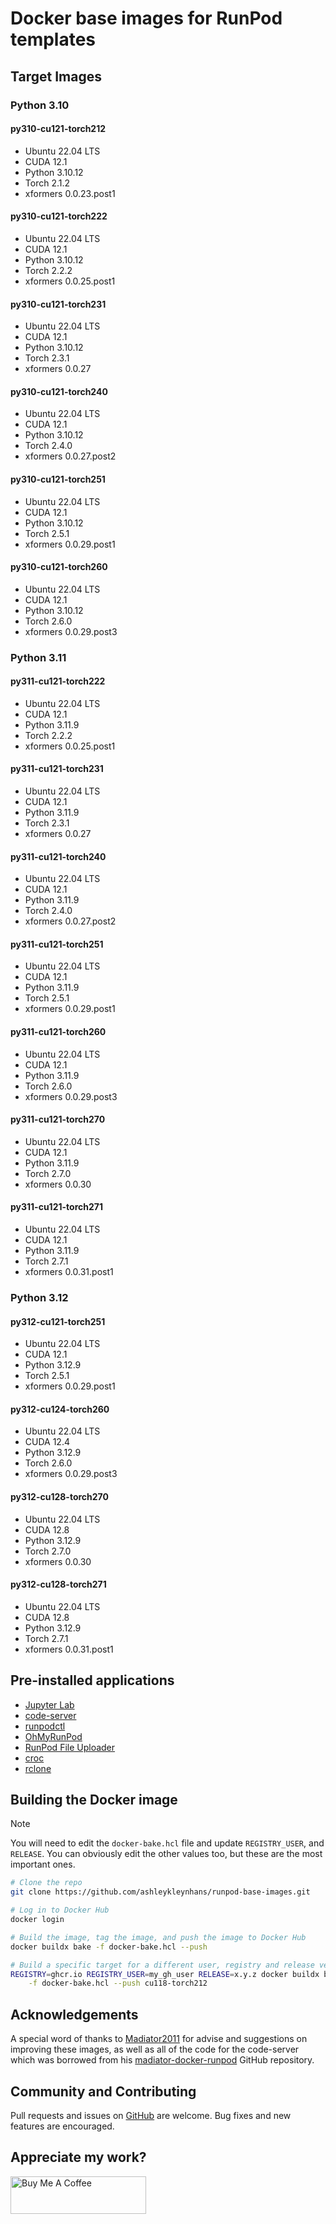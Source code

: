 # Docker base images for RunPod templates

## Target Images

### Python 3.10

#### py310-cu121-torch212

- Ubuntu 22.04 LTS
- CUDA 12.1
- Python 3.10.12
- Torch 2.1.2
- xformers 0.0.23.post1

#### py310-cu121-torch222

- Ubuntu 22.04 LTS
- CUDA 12.1
- Python 3.10.12
- Torch 2.2.2
- xformers 0.0.25.post1

#### py310-cu121-torch231

- Ubuntu 22.04 LTS
- CUDA 12.1
- Python 3.10.12
- Torch 2.3.1
- xformers 0.0.27

#### py310-cu121-torch240

- Ubuntu 22.04 LTS
- CUDA 12.1
- Python 3.10.12
- Torch 2.4.0
- xformers 0.0.27.post2

#### py310-cu121-torch251

- Ubuntu 22.04 LTS
- CUDA 12.1
- Python 3.10.12
- Torch 2.5.1
- xformers 0.0.29.post1

#### py310-cu121-torch260

- Ubuntu 22.04 LTS
- CUDA 12.1
- Python 3.10.12
- Torch 2.6.0
- xformers 0.0.29.post3

### Python 3.11

#### py311-cu121-torch222

- Ubuntu 22.04 LTS
- CUDA 12.1
- Python 3.11.9
- Torch 2.2.2
- xformers 0.0.25.post1

#### py311-cu121-torch231

- Ubuntu 22.04 LTS
- CUDA 12.1
- Python 3.11.9
- Torch 2.3.1
- xformers 0.0.27

#### py311-cu121-torch240

- Ubuntu 22.04 LTS
- CUDA 12.1
- Python 3.11.9
- Torch 2.4.0
- xformers 0.0.27.post2

#### py311-cu121-torch251

- Ubuntu 22.04 LTS
- CUDA 12.1
- Python 3.11.9
- Torch 2.5.1
- xformers 0.0.29.post1

#### py311-cu121-torch260

- Ubuntu 22.04 LTS
- CUDA 12.1
- Python 3.11.9
- Torch 2.6.0
- xformers 0.0.29.post3

#### py311-cu121-torch270

- Ubuntu 22.04 LTS
- CUDA 12.1
- Python 3.11.9
- Torch 2.7.0
- xformers 0.0.30

#### py311-cu121-torch271

- Ubuntu 22.04 LTS
- CUDA 12.1
- Python 3.11.9
- Torch 2.7.1
- xformers 0.0.31.post1

### Python 3.12

#### py312-cu121-torch251

- Ubuntu 22.04 LTS
- CUDA 12.1
- Python 3.12.9
- Torch 2.5.1
- xformers 0.0.29.post1

#### py312-cu124-torch260

- Ubuntu 22.04 LTS
- CUDA 12.4
- Python 3.12.9
- Torch 2.6.0
- xformers 0.0.29.post3

#### py312-cu128-torch270

- Ubuntu 22.04 LTS
- CUDA 12.8
- Python 3.12.9
- Torch 2.7.0
- xformers 0.0.30

#### py312-cu128-torch271

- Ubuntu 22.04 LTS
- CUDA 12.8
- Python 3.12.9
- Torch 2.7.1
- xformers 0.0.31.post1

## Pre-installed applications

* [Jupyter Lab](https://github.com/jupyterlab/jupyterlab)
* [code-server](https://github.com/coder/code-server)
* [runpodctl](https://github.com/runpod/runpodctl)
* [OhMyRunPod](https://github.com/kodxana/OhMyRunPod)
* [RunPod File Uploader](https://github.com/kodxana/RunPod-FilleUploader)
* [croc](https://github.com/schollz/croc)
* [rclone](https://rclone.org/)

## Building the Docker image

> [!NOTE]
> You will need to edit the `docker-bake.hcl` file and update `REGISTRY_USER`,
> and `RELEASE`.  You can obviously edit the other values too, but these
> are the most important ones.

```bash
# Clone the repo
git clone https://github.com/ashleykleynhans/runpod-base-images.git

# Log in to Docker Hub
docker login

# Build the image, tag the image, and push the image to Docker Hub
docker buildx bake -f docker-bake.hcl --push

# Build a specific target for a different user, registry and release version
REGISTRY=ghcr.io REGISTRY_USER=my_gh_user RELEASE=x.y.z docker buildx bake \
    -f docker-bake.hcl --push cu118-torch212
```

## Acknowledgements

A special word of thanks to [Madiator2011](https://github.com/kodxana) for advise
and suggestions on improving these images, as well as all of the code for the
code-server which was borrowed from his [madiator-docker-runpod](
https://github.com/kodxana/madiator-docker-runpod) GitHub repository.

## Community and Contributing

Pull requests and issues on [GitHub](https://github.com/ashleykleynhans/runpod-base-images)
are welcome. Bug fixes and new features are encouraged.

## Appreciate my work?

<a href="https://www.buymeacoffee.com/ashleyk" target="_blank"><img src="https://cdn.buymeacoffee.com/buttons/v2/default-yellow.png" alt="Buy Me A Coffee" style="height: 60px !important;width: 217px !important;" ></a>
